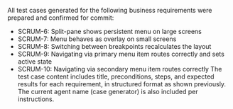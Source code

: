 All test cases generated for the following business requirements were prepared and confirmed for commit:
- SCRUM-6: Split-pane shows persistent menu on large screens
- SCRUM-7: Menu behaves as overlay on small screens
- SCRUM-8: Switching between breakpoints recalculates the layout
- SCRUM-9: Navigating via primary menu item routes correctly and sets active state
- SCRUM-10: Navigating via secondary menu item routes correctly
The test case content includes title, preconditions, steps, and expected results for each requirement, in structured format as shown previously. The current agent name (case generator) is also included per instructions.